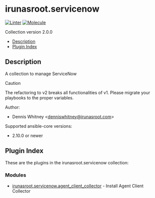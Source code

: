# irunasroot.servicenow

[![Linter](https://github.com/irunasroot/ansible-servicenow/actions/workflows/linter.yml/badge.svg)](https://github.com/marketplace/actions/super-linter)
[![Molecule](https://github.com/irunasroot/ansible-servicenow/actions/workflows/molecule.yml/badge.svg)](https://ansible.readthedocs.io/projects/molecule/)

Collection version 2.0.0

- [Description](#description)
- [Plugin Index](#plugin-index)

## Description

A collection to manage ServiceNow

> [!CAUTION]
> The refactoring to v2 breaks all functionalities of v1. Please migrate your
> playbooks to the proper variables.

Author:

- Dennis Whitney <[denniswhitney@irunasroot.com](denniswhitney@irunasroot.com)>

Supported ansible-core versions:

- 2.10.0 or newer

## Plugin Index

These are the plugins in the irunasroot.servicenow collection:

### Modules

- [irunasroot.servicenow.agent_client_collector][1] - Install Agent Client Collector

[1]: docs/irunasroot.servicenow.agent_client_collector.md
